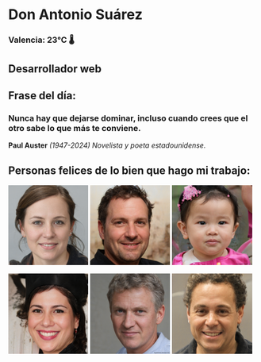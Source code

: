 # Don Antonio Suárez
### Valencia:  23°C 🌡️
## Desarrollador web
## Frase del día:
<!-- START QUOTE -->
### Nunca hay que dejarse dominar, incluso cuando crees que el otro sabe lo que más te conviene.
**Paul Auster** *(1947-2024) Novelista y poeta estadounidense.*
<!-- END QUOTE -->






## Personas felices de lo bien que hago mi trabajo:

<p float="left">
  <img src="src/image_0.png" width="32%" />
  <img src="src/image_1.png" width="32%" /> 
  <img src="src/image_2.png" width="32%" />
</p>
<p float="left">
  <img src="src/image_3.png" width="32%" />
  <img src="src/image_4.png" width="32%" /> 
  <img src="src/image_5.png" width="32%" />
</p>